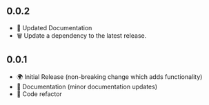 ## 0.0.2

- 📝 Updated Documentation
- 🗑️ Update a dependency to the latest release.

## 0.0.1

- 🌍 Initial Release (non-breaking change which adds functionality)
- 📝 Documentation (minor documentation updates)
- 🧹 Code refactor
